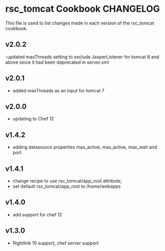 rsc_tomcat Cookbook CHANGELOG
==========================

This file is used to list changes made in each version of the rsc_tomcat cookbook.

v2.0.2
-----
 -updated maxThreads setting to exclude JasperListener for tomcat 8 and above since it had been deprecated in server.xml

v2.0.1
------
- added maxThreads as an input for tomcat 7

v2.0.0
------
- updating to Chef 12

v1.4.2
------
- adding datasource properties max_active, max_active, max_wait and port

v1.4.1
------
- change recipe to use rsc_tomcat/app_root attribute,
- set default rsc_tomcat/app_root to /home/webapps

v1.4.0
-----
- add support for chef 12

v1.3.0
------
- Rightlink 10 support, chef server support
